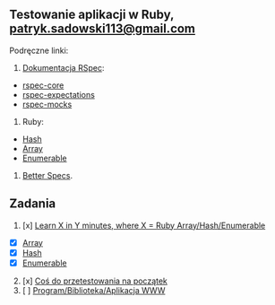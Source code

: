 ﻿## Testowanie aplikacji w Ruby, patryk.sadowski113@gmail.com

Podręczne linki:

1. [Dokumentacja RSpec](http://rspec.info/):
  - [rspec-core](https://github.com/rspec/rspec-core)
  - [rspec-expectations](https://github.com/rspec/rspec-expectations)
  - [rspec-mocks](https://github.com/rspec/rspec-mocks)
1. Ruby:
  - [Hash](http://ruby-doc.org/core-2.2.3/Hash.html)
  - [Array](http://ruby-doc.org/core-2.2.3/Array.html)
  - [Enumerable](http://ruby-doc.org/core-2.2.3/Enumerable.html)
1. [Better Specs](http://betterspecs.org/).

## Zadania

1. [x] [Learn X in Y minutes, where X = Ruby Array/Hash/Enumerable](ruby.md)
  - [x] [Array](ruby.md#array)
  - [x] [Hash](ruby.md#hash)
  - [x] [Enumerable](ruby.md#enumerable)
2. [x] [Coś do przetestowania na początek](testy)
3. [ ] [Program/Biblioteka/Aplikacja WWW](/)
